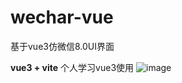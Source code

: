 # wechar-vue

基于vue3仿微信8.0UI界面

**vue3 + vite**
个人学习vue3使用
![image](https://user-images.githubusercontent.com/50685169/127948904-e000a4b0-6ec3-433d-ad5e-880fe827cddd.png)
